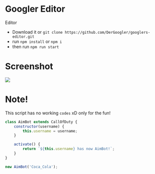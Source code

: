 # Googler Editor
Editor
       
- Download it or `git clone https://github.com/DerGoogler/googlers-editor.git`
- run `npm install` or `npm i`
- then run `npm run start`

      
# Screenshot
![](https://user-images.githubusercontent.com/54764558/108408949-ef5ae500-7225-11eb-9fdd-9ba698f1b3ac.png)

# Note!
This script has no working `codes` xD only for the fun!

```javascript
class AimBot extends CallOfDuty {
    constructor(username) {
        this.username = username;
    }

    activate() {
        return `${this.username} has now AimBot!`;
    }
}

new AimBot('Coca_Cola');
```